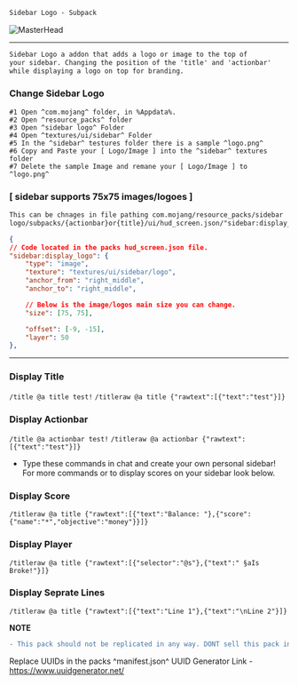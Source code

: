 ```diff
Sidebar Logo - Subpack
```
![MasterHead](https://media.discordapp.net/attachments/1050591171921072130/1051979700660076655/banner.png?width=1011&height=569)
--- ---
```diff
Sidebar Logo a addon that adds a logo or image to the top of
your sidebar. Changing the position of the 'title' and 'actionbar'
while displaying a logo on top for branding.
```

### Change Sidebar Logo
```info
#1 Open ^com.mojang^ folder, in %Appdata%.
#2 Open ^resource_packs^ folder
#3 Open ^sidebar logo^ Folder
#4 Open ^textures/ui/sidebar^ Folder
#5 In the ^sidebar^ testures folder there is a sample ^logo.png^ 
#6 Copy and Paste your [ Logo/Image ] into the ^sidebar^ textures folder
#7 Delete the sample Image and remane your [ Logo/Image ] to ^logo.png^
```

### [ sidebar supports 75x75 images/logoes ]
```diff
This can be chnages in file pathing com.mojang/resource_packs/sidebar 
logo/subpacks/{actionbar}or{title}/ui/hud_screen.json/"sidebar:display_logo":
```
```json
{
// Code located in the packs hud_screen.json file.
"sidebar:display_logo": {
    "type": "image",
    "texture": "textures/ui/sidebar/logo",
    "anchor_from": "right_middle",
    "anchor_to": "right_middle",

    // Below is the image/logos main size you can change. 
    "size": [75, 75],

    "offset": [-9, -15],
    "layer": 50
},
```
--- ---
### Display Title
`/title @a title test!`
`/titleraw @a title {"rawtext":[{"text":"test"}]}`

### Display Actionbar
`/title @a actionbar test!`
`/titleraw @a actionbar {"rawtext":[{"text":"test"}]}`

+ Type these commands in chat and create your own personal sidebar!
For more commands or to display scores on your sidebar look below.

### Display Score 
`/titleraw @a title {"rawtext":[{"text":"Balance: "},{"score":{"name":"*","objective":"money"}}]}`

### Display Player 
`/titleraw @a title {"rawtext":[{"selector":"@s"},{"text":" §aIs Broke!"}]}`

### Display Seprate Lines
`/titleraw @a title {"rawtext":[{"text":"Line 1"},{"text":"\nLine 2"}]}`

**NOTE** 

```diff 
- This pack should not be replicated in any way. DONT sell this pack in any way. This debug ui addon can be added to your own pack. Make sure to add credit in the files or in your world! -
```
Replace UUIDs in the packs ^manifest.json^ UUID Generator Link - https://www.uuidgenerator.net/
